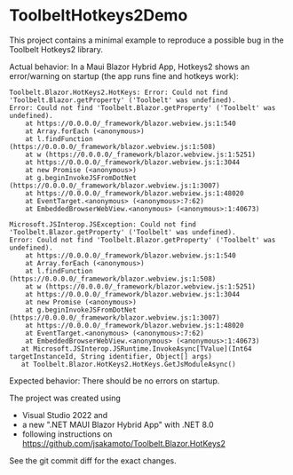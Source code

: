 # ToolbeltHotkeys2Demo

This project contains a minimal example to reproduce a possible bug in the Toolbelt Hotkeys2 library.

Actual behavior: In a Maui Blazor Hybrid App, Hotkeys2 shows an error/warning on startup (the app runs fine and hotkeys work):

```
Toolbelt.Blazor.HotKeys2.HotKeys: Error: Could not find 'Toolbelt.Blazor.getProperty' ('Toolbelt' was undefined).
Error: Could not find 'Toolbelt.Blazor.getProperty' ('Toolbelt' was undefined).
    at https://0.0.0.0/_framework/blazor.webview.js:1:540
    at Array.forEach (<anonymous>)
    at l.findFunction (https://0.0.0.0/_framework/blazor.webview.js:1:508)
    at w (https://0.0.0.0/_framework/blazor.webview.js:1:5251)
    at https://0.0.0.0/_framework/blazor.webview.js:1:3044
    at new Promise (<anonymous>)
    at g.beginInvokeJSFromDotNet (https://0.0.0.0/_framework/blazor.webview.js:1:3007)
    at https://0.0.0.0/_framework/blazor.webview.js:1:48020
    at EventTarget.<anonymous> (<anonymous>:7:62)
    at EmbeddedBrowserWebView.<anonymous> (<anonymous>:1:40673)

Microsoft.JSInterop.JSException: Could not find 'Toolbelt.Blazor.getProperty' ('Toolbelt' was undefined).
Error: Could not find 'Toolbelt.Blazor.getProperty' ('Toolbelt' was undefined).
    at https://0.0.0.0/_framework/blazor.webview.js:1:540
    at Array.forEach (<anonymous>)
    at l.findFunction (https://0.0.0.0/_framework/blazor.webview.js:1:508)
    at w (https://0.0.0.0/_framework/blazor.webview.js:1:5251)
    at https://0.0.0.0/_framework/blazor.webview.js:1:3044
    at new Promise (<anonymous>)
    at g.beginInvokeJSFromDotNet (https://0.0.0.0/_framework/blazor.webview.js:1:3007)
    at https://0.0.0.0/_framework/blazor.webview.js:1:48020
    at EventTarget.<anonymous> (<anonymous>:7:62)
    at EmbeddedBrowserWebView.<anonymous> (<anonymous>:1:40673)
   at Microsoft.JSInterop.JSRuntime.InvokeAsync[TValue](Int64 targetInstanceId, String identifier, Object[] args)
   at Toolbelt.Blazor.HotKeys2.HotKeys.GetJsModuleAsync()
```

Expected behavior: There should be no errors on startup.

The project was created using
- Visual Studio 2022 and
- a new ".NET MAUI Blazor Hybrid App" with .NET 8.0
- following instructions on https://github.com/jsakamoto/Toolbelt.Blazor.HotKeys2

See the git commit diff for the exact changes.
